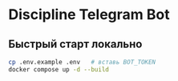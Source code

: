 # Discipline Telegram Bot

## Быстрый старт локально
```bash
cp .env.example .env   # вставь BOT_TOKEN
docker compose up -d --build
